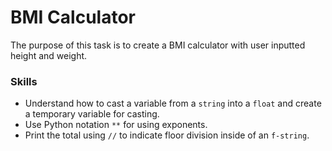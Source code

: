 # BMI Calculator

The purpose of this task is to create a BMI calculator with user inputted height and weight.

### Skills

- Understand how to cast a variable from a `string` into a `float` and create a temporary variable for casting.
- Use Python notation `**` for using exponents.
- Print the total using `//` to indicate floor division inside of an `f-string`.
